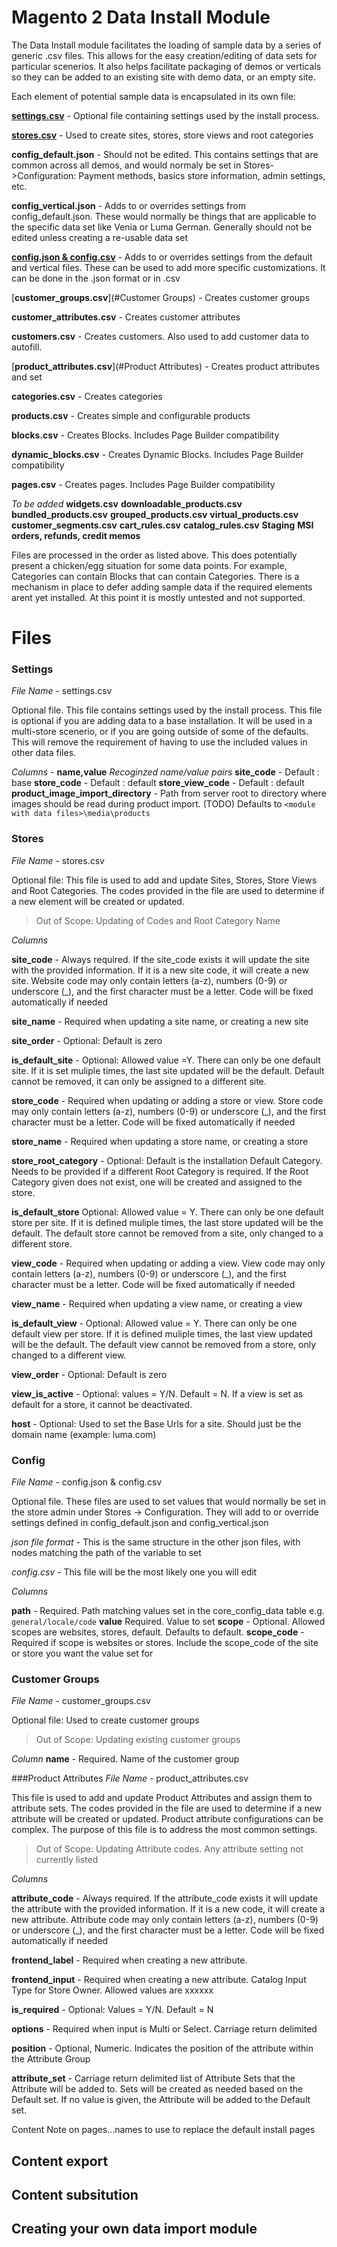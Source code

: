 # Magento 2 Data Install Module
The Data Install module facilitates the loading of sample data by a series of generic .csv files. This allows for the easy creation/editing of data sets for particular scenerios. It also helps facilitate packaging of demos or verticals so they can be added to an existing site with demo data, or an empty site.

Each element of potential sample data is encapsulated in its own file:

[**settings.csv**](#Settings) - Optional file containing settings used by the install process.

[**stores.csv**](#Stores) - Used to create sites, stores, store views and root categories

**config_default.json** - Should not be edited.  This contains settings that are common across all demos, and would normaly be set in Stores->Configuration: Payment methods, basics store information, admin settings, etc.

**config_vertical.json** - Adds to or overrides settings from config_default.json. These would normally be things that are applicable to the specific data set like Venia or Luma German. Generally should not be edited unless creating a re-usable data set

[**config.json & config.csv**](#Config) - Adds to or overrides settings from the default and vertical files. These can be used to add more specific customizations. It can be done in the .json format or in .csv

[**customer_groups.csv**](#Customer Groups) - Creates customer groups

**customer_attributes.csv** - Creates customer attributes

**customers.csv** - Creates customers. Also used to add customer data to autofill.

[**product_attributes.csv**](#Product Attributes) - Creates product attributes and set

**categories.csv** - Creates categories

**products.csv** - Creates simple and configurable products

**blocks.csv** - Creates Blocks. Includes Page Builder compatibility

**dynamic_blocks.csv** - Creates Dynamic Blocks. Includes Page Builder compatibility

**pages.csv** - Creates pages. Includes Page Builder compatibility

*To be added*
**widgets.csv**
**downloadable_products.csv**
**bundled\_products.csv**
**grouped\_products.csv**
**virtual\_products.csv**
**customer\_segments.csv**
**cart\_rules.csv**
**catalog\_rules.csv**
**Staging**
**MSI**
**orders, refunds, credit memos**

Files are processed in the order as listed above.  This does potentially present a chicken/egg situation for some data points.  For example, Categories can contain Blocks that can contain Categories. There is a mechanism in place to defer adding sample data if the required elements arent yet installed. At this point it is mostly untested and not supported.


# Files
### Settings
*File Name* - settings.csv

Optional file. This file contains settings used by the install process. This file is optional if you are adding data to a base installation.  It will be used in a multi-store scenerio, or if you are going outside of some of the defaults. This will remove the requirement of having to use the included values in other data files.

*Columns* - **name,value**
*Recoginzed name/value pairs*
**site\_code** - Default : base
**store\_code** - Default : default
**store\_view\_code** - Default : default
**product\_image\_import\_directory** - Path from server root to directory where images should be read during product import.  (TODO) Defaults to `<module with data files>\media\products`

### Stores
*File Name* - stores.csv

Optional file: This file is used to add and update Sites, Stores, Store Views and Root Categories. The codes provided in the file are used to determine if a new element will be created or updated.
> Out of Scope: Updating of Codes and Root Category Name


*Columns*

**site\_code** - Always required. If the site\_code exists it will update the site with the provided information.  If it is a new site code, it will create a new site. Website code may only contain letters (a-z), numbers (0-9) or underscore (\_), and the first character must be a letter.  Code will be fixed automatically if needed

**site\_name** - Required when updating a site name, or creating a new site

**site\_order** - Optional: Default is zero

**is\_default\_site** - Optional: Allowed value =Y. There can only be one default site. If it is set muliple times, the last site updated will be the default. Default cannot be removed, it can only be assigned to a different site.

**store\_code** - Required when updating or adding a store or view. Store code may only contain letters (a-z), numbers (0-9) or underscore (\_), and the first character must be a letter. Code will be fixed automatically if needed

**store\_name** - Required when updating a store name, or creating a store

**store\_root\_category** - Optional: Default is the installation Default Category. Needs to be provided if a different Root Category is required. If the Root Category given does not exist, one will be created and assigned to the store.

**is\_default\_store** Optional: Allowed value = Y. There can only be one default store per site. If it is defined muliple times, the last store updated will be the default. The default store cannot be removed from a site, only changed to a different store.

**view\_code** - Required when updating or adding a view. View code may only contain letters (a-z), numbers (0-9) or underscore (\_), and the first character must be a letter.  Code will be fixed automatically if needed

**view\_name** - Required when updating a view name, or creating a view

**is\_default\_view** - Optional: Allowed value = Y. There can only be one default view per store. If it is defined muliple times, the last view updated will be the default. The default view cannot be removed from a store, only changed to a different view.

**view\_order** - Optional: Default is zero

**view\_is\_active** - Optional: values = Y/N. Default = N. If a view is set as default for a store, it cannot be deactivated.

**host** - Optional: Used to set the Base Urls for a site.  Should just be the domain name (example: luma.com)

### Config
*File Name* - config.json & config.csv

Optional file. These files are used to set values that would normally be set in the store admin under Stores -> Configuration. They will add to or override settings defined in config_default.json and config_vertical.json

*json file format* - This is the same structure in the other json files, with nodes matching the path of the variable to set

*config.csv* - This file will be the most likely one you will edit

*Columns* 

**path** - Required. Path matching values set in the core\_config\_data table e.g. `general/locale/code`
**value** Required. Value to set
**scope** - Optional. Allowed scopes are websites, stores, default. Defaults to default.
**scope\_code** - Required if scope is websites or stores. Include the scope_code of the site or store you want the value set for

### Customer Groups
*File Name* - customer_groups.csv

Optional file: Used to create customer groups
> Out of Scope: Updating existing customer groups


*Column*
**name** - Required. Name of the customer group

###Product Attributes
*File Name* - product_attributes.csv

This file is used to add and update Product Attributes and assign them to attribute sets. The codes provided in the file are used to determine if a new attribute will be created or updated.
Product attribute configurations can be complex. The purpose of this file is to address the most common settings.
> Out of Scope: Updating Attribute codes. Any attribute setting not currently listed



*Columns*

**attribute\_code** - Always required. If the attribute\_code exists it will update the attribute with the provided information.  If it is a new code, it will create a new attribute. Attribute code may only contain letters (a-z), numbers (0-9) or underscore (\_), and the first character must be a letter.  Code will be fixed automatically if needed

**frontend_label** - Required when creating a new attribute.

**frontend\_input** - Required when creating a new attribute. Catalog Input Type for Store Owner. Allowed values are xxxxxx

**is\_required** - Optional: Values = Y/N. Default = N

**options** - Required when input is Multi or Select. Carriage return delimited

**position** - Optional, Numeric.  Indicates the position of the attribute within the Attribute Group

**attribute\_set** - Carriage return delimited list of Attribute Sets that the Attribute will be added to.  Sets will be created as needed based on the Default set. If no value is given, the Attribute will be added to the Default set.

Content
Note on pages...names to use to replace the default install pages

## Content export
## Content subsitution
## Creating your own data import module
